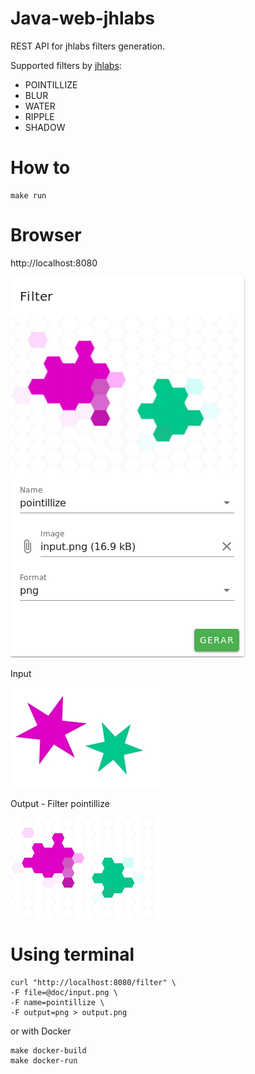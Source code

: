 # Java-web-jhlabs

REST API for jhlabs filters generation.

Supported filters by [jhlabs](http://www.jhlabs.com/ip/filters/):
* POINTILLIZE
* BLUR
* WATER
* RIPPLE
* SHADOW

# How to 

```
make run
```

# Browser

http://localhost:8080

![](doc/form.png)

Input

![Input](doc/input.png)

Output - Filter pointillize

![OutPut](doc/output.png)

# Using terminal

```
curl "http://localhost:8080/filter" \
-F file=@doc/input.png \
-F name=pointillize \
-F output=png > output.png
```

or with Docker

```
make docker-build
make docker-run
```
